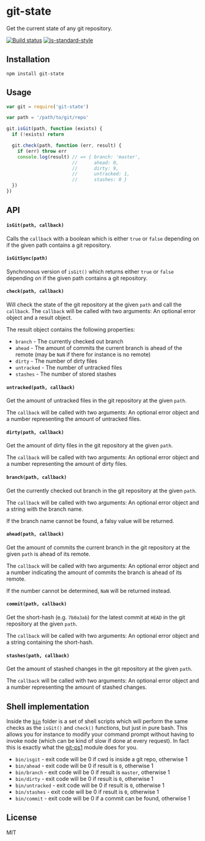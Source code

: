 # git-state

Get the current state of any git repository.

[![Build status](https://travis-ci.org/watson/git-state.svg?branch=master)](https://travis-ci.org/watson/git-state)
[![js-standard-style](https://img.shields.io/badge/code%20style-standard-brightgreen.svg?style=flat)](https://github.com/feross/standard)

## Installation

```
npm install git-state
```

## Usage

```js
var git = require('git-state')

var path = '/path/to/git/repo'

git.isGit(path, function (exists) {
  if (!exists) return

  git.check(path, function (err, result) {
    if (err) throw err
    console.log(result) // => { branch: 'master',
                        //      ahead: 0,
                        //      dirty: 9,
                        //      untracked: 1,
                        //      stashes: 0 }
  })
})
```

## API

#### `isGit(path, callback)`

Calls the `callback` with a boolean which is either `true` or `false`
depending on if the given path contains a git repository.

#### `isGitSync(path)`

Synchronous version of `isGit()` which returns either `true` or `false`
depending on if the given path contains a git repository.

#### `check(path, callback)`

Will check the state of the git repository at the given `path` and call
the `callback`. The `callback` will be called with two arguments: An
optional error object and a result object.

The result object contains the following properties:

- `branch` - The currently checked out branch
- `ahead` - The amount of commits the current branch is ahead of the
  remote (may be `NaN` if there for instance is no remote)
- `dirty` - The number of dirty files
- `untracked` - The number of untracked files
- `stashes` - The number of stored stashes

#### `untracked(path, callback)`

Get the amount of untracked files in the git repository at the given
`path`.

The `callback` will be called with two arguments: An optional error
object and a number representing the amount of untracked files.

#### `dirty(path, callback)`

Get the amount of dirty files in the git repository at the given
`path`.

The `callback` will be called with two arguments: An optional error
object and a number representing the amount of dirty files.

#### `branch(path, callback)`

Get the currently checked out branch in the git repository at the given
`path`.

The `callback` will be called with two arguments: An optional error
object and a string with the branch name.

If the branch name cannot be found, a falsy value will be returned.

#### `ahead(path, callback)`

Get the amount of commits the current branch in the git repository at
the given `path` is ahead of its remote.

The `callback` will be called with two arguments: An optional error
object and a number indicating the amount of commits the branch is ahead
of its remote.

If the number cannot be determined, `NaN` will be returned instead.

#### `commit(path, callback)`

Get the short-hash (e.g. `7b0a3ab`) for the latest commit at `HEAD` in
the git repository at the given `path`.

The `callback` will be called with two arguments: An optional error
object and a string containing the short-hash.

#### `stashes(path, callback)`

Get the amount of stashed changes in the git repository at the given
`path`.

The `callback` will be called with two arguments: An optional error
object and a number representing the amount of stashed changes.

## Shell implementation

Inside the [`bin`](https://github.com/watson/git-state/tree/master/bin)
folder is a set of shell scripts which will perform the same checks as
the `isGit()` and `check()` functions, but just in pure bash. This
allows you for instance to modify your command prompt without having to
invoke node (which can be kind of slow if done at every request). In
fact this is exactly what the
[git-ps1](https://github.com/watson/git-ps1) module does for you.

- `bin/isgit` - exit code will be 0 if cwd is inside a git repo,
  otherwise 1
- `bin/ahead` - exit code will be 0 if result is `0`, otherwise 1
- `bin/branch` - exit code will be 0 if result is `master`, otherwise 1
- `bin/dirty` - exit code will be 0 if result is `0`, otherwise 1
- `bin/untracked` - exit code will be 0 if result is `0`, otherwise 1
- `bin/stashes` - exit code will be 0 if result is `0`, otherwise 1
- `bin/commit` - exit code will be 0 if a commit can be found, otherwise 1

## License

MIT
